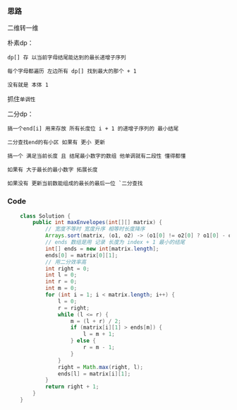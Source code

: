 ### 思路

二维转一维

朴素dp：

    dp[] 存 以当前字母结尾能达到的最长递增子序列

    每个字母都遍历 左边所有 dp[] 找到最大的那个 + 1 
    
    没有就是 本体 1

抓住`单调性`

二分dp：
    
    搞一个end[i] 用来存放 所有长度位 i + 1 的递增子序列的 最小结尾 
    
    二分查找end的有小区 如果有 更小 更新 

    搞一个 满足当前长度 且 结尾最小数字的数组 他单调就有二段性 懂得都懂

    如果有 大于最长的最小数字 拓展长度 

    如果没有 更新当前数能组成的最长的最后一位 `二分查找

### Code
```java
    class Solution {
        public int maxEnvelopes(int[][] matrix) {
            // 宽度不等时 宽度升序 相等时长度降序
            Arrays.sort(matrix, (o1, o2) -> (o1[0] != o2[0] ? o1[0] - o2[0] : o2[1] - o1[1]));
            // ends 数组是用 记录 长度为 index + 1 最小的结尾
            int[] ends = new int[matrix.length];
            ends[0] = matrix[0][1];
            // 用二分效率高
            int right = 0;
            int l = 0;
            int r = 0;
            int m = 0;
            for (int i = 1; i < matrix.length; i++) {
                l = 0;
                r = right;
                while (l <= r) {
                    m = (l + r) / 2;
                    if (matrix[i][1] > ends[m]) {
                        l = m + 1;
                    } else {
                        r = m - 1;
                    }
                }
                right = Math.max(right, l);
                ends[l] = matrix[i][1];
            }
            return right + 1;
        }
    }
```